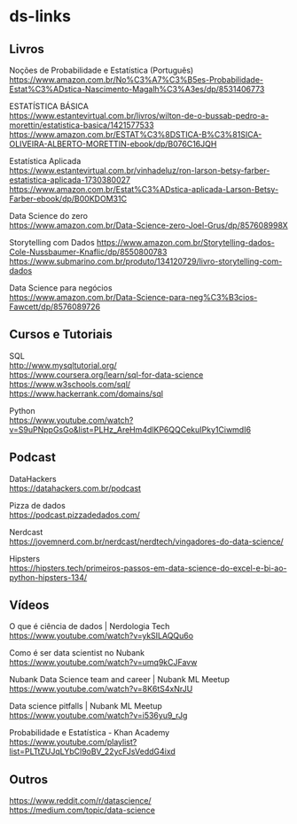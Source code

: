 # ds-links

## Livros
Noções de Probabilidade e Estatística (Português)  
https://www.amazon.com.br/No%C3%A7%C3%B5es-Probabilidade-Estat%C3%ADstica-Nascimento-Magalh%C3%A3es/dp/8531406773

ESTATÍSTICA BÁSICA  
https://www.estantevirtual.com.br/livros/wilton-de-o-bussab-pedro-a-morettin/estatistica-basica/1421577533  
https://www.amazon.com.br/ESTAT%C3%8DSTICA-B%C3%81SICA-OLIVEIRA-ALBERTO-MORETTIN-ebook/dp/B076C16JQH

Estatística Aplicada  
https://www.estantevirtual.com.br/vinhadeluz/ron-larson-betsy-farber-estatistica-aplicada-1730380027
https://www.amazon.com.br/Estat%C3%ADstica-aplicada-Larson-Betsy-Farber-ebook/dp/B00KDOM31C

Data Science do zero  
https://www.amazon.com.br/Data-Science-zero-Joel-Grus/dp/857608998X

Storytelling com Dados
https://www.amazon.com.br/Storytelling-dados-Cole-Nussbaumer-Knaflic/dp/8550800783  
https://www.submarino.com.br/produto/134120729/livro-storytelling-com-dados

Data Science para negócios  
https://www.amazon.com.br/Data-Science-para-neg%C3%B3cios-Fawcett/dp/8576089726  


## Cursos e Tutoriais
 
 SQL  
 http://www.mysqltutorial.org/  
 https://www.coursera.org/learn/sql-for-data-science  
 https://www.w3schools.com/sql/  
 https://www.hackerrank.com/domains/sql  
 
 Python  
 https://www.youtube.com/watch?v=S9uPNppGsGo&list=PLHz_AreHm4dlKP6QQCekuIPky1CiwmdI6
 
 ## Podcast
 
 DataHackers  
 https://datahackers.com.br/podcast
 
 Pizza de dados  
 https://podcast.pizzadedados.com/
 
 Nerdcast  
 https://jovemnerd.com.br/nerdcast/nerdtech/vingadores-do-data-science/
 
 Hipsters  
 https://hipsters.tech/primeiros-passos-em-data-science-do-excel-e-bi-ao-python-hipsters-134/  
 
 
 ## Vídeos
 O que é ciência de dados | Nerdologia Tech  
 https://www.youtube.com/watch?v=ykSILAQQu6o
 
 Como é ser data scientist no Nubank  
 https://www.youtube.com/watch?v=umq9kCJFavw
 
 Nubank Data Science team and career | Nubank ML Meetup  
 https://www.youtube.com/watch?v=8K6tS4xNrJU
 
 Data science pitfalls | Nubank ML Meetup  
 https://www.youtube.com/watch?v=i536yu9_rJg
 
 Probabilidade e Estatística - Khan Academy  
 https://www.youtube.com/playlist?list=PLTtZUJqLYbCl9oBV_22ycFJsVeddG4ixd


## Outros
https://www.reddit.com/r/datascience/  
https://medium.com/topic/data-science
